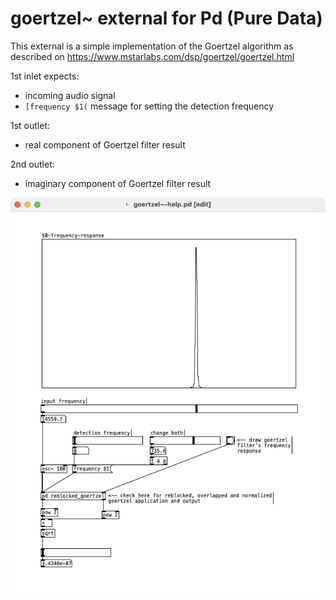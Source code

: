 # goertzel~ external for Pd (Pure Data)

This external is a simple implementation of the Goertzel algorithm as described on https://www.mstarlabs.com/dsp/goertzel/goertzel.html

1st inlet expects:
* incoming audio signal
* `[frequency $1(` message for setting the detection frequency

1st outlet:
* real component of Goertzel filter result

2nd outlet:
* imaginary component of Goertzel filter result

![goertzel~-help.pd](goertzel~-help.png)
